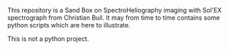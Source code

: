 This repository is a Sand Box on SpectroHeliography imaging with Sol'EX spectrograph from Christian Buil.
It may from time to time contains some python scripts which are here to illustrate.

This is not a python project.
